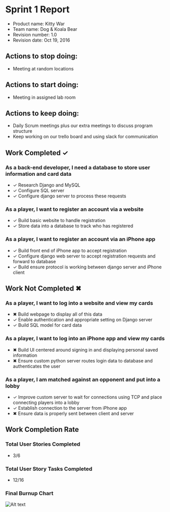 # Sprint 1 Report

* Product name: Kitty War
* Team name: Dog & Koala Bear
* Revision number: 1.0
* Revision date: Oct 19, 2016

## Actions to stop doing:

* Meeting at random locations

## Actions to start doing:

* Meeting in assigned lab room

## Actions to keep doing:

* Daily Scrum meetings plus our extra meetings to discuss program structure
* Keep working on our trello board and using slack for communication

## Work Completed ✓

### As a back-end developer, I need a database to store user information and card data

* ✓ Research Django and MySQL
* ✓ Configure SQL server
* ✓ Configure django server to process these requests

### As a player, I want to register an account via a website

* ✓ Build basic website to handle registration
* ✓ Store data into a database to track who has registered

### As a player, I want to register an account via an iPhone app

* ✓ Build front end of iPhone app to accept registration
* ✓ Configure django web server to accept registration requests and forward to database
* ✓ Build ensure protocol is working between django server and iPhone client

## Work Not Completed ✖

### As a player, I want to log into a website and view my cards

* ✖ Build webpage to display all of this data
* ✓ Enable authentication and appropriate setting on Django server
* ✓ Build SQL model for card data

### As a player, I want to log into an iPhone app and view my cards

* ✖ Build UI centered around signing in and displaying personal saved information
* ✖ Ensure custom python server routes login data to database and authenticates the user

### As a player, I am matched against an opponent and put into a lobby

* ✓ Improve custom server to wait for connections using TCP and place connecting players into a lobby
* ✓ Establish connection to the server from iPhone app
* ✖ Ensure data is properly sent between client and server

## Work Completion Rate

### Total User Stories Completed
* 3/6

### Total User Story Tasks Completed
* 12/16

### Final Burnup Chart
![Alt text](https://docs.google.com/spreadsheets/d/1cR18Zlbq7eRBpJ_cUE_FLFMCvzjE2VScGuYUP0Wnkp8/pubchart?oid=1455941923&format=image "Burnup Chart")
